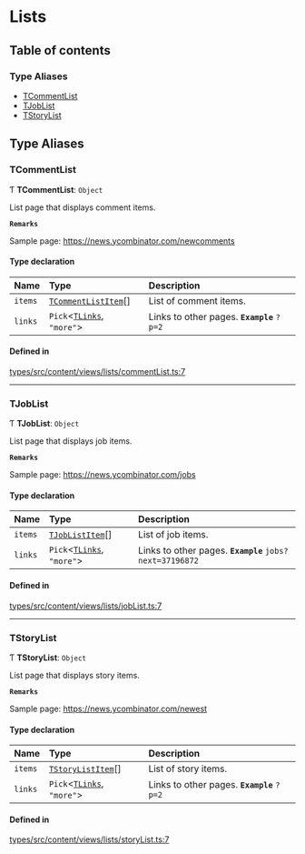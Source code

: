 # Lists

## Table of contents

### Type Aliases

- [TCommentList](Lists.md#tcommentlist)
- [TJobList](Lists.md#tjoblist)
- [TStoryList](Lists.md#tstorylist)

## Type Aliases

### TCommentList

Ƭ **TCommentList**: `Object`

List page that displays comment items.

**`Remarks`**

Sample page: https://news.ycombinator.com/newcomments

#### Type declaration

| Name    | Type                                               | Description                                |
| :------ | :------------------------------------------------- | :----------------------------------------- |
| `items` | [`TCommentListItem`](Shared.md#tcommentlistitem)[] | List of comment items.                     |
| `links` | `Pick`<[`TLinks`](Shared.md#tlinks), `"more"`\>    | Links to other pages. **`Example`** `?p=2` |

#### Defined in

[types/src/content/views/lists/commentList.ts:7](https://github.com/dan-lovelace/hacker-news-pro/blob/a512a6b/packages/types/src/content/views/lists/commentList.ts#L7)

---

### TJobList

Ƭ **TJobList**: `Object`

List page that displays job items.

**`Remarks`**

Sample page: https://news.ycombinator.com/jobs

#### Type declaration

| Name    | Type                                            | Description                                              |
| :------ | :---------------------------------------------- | :------------------------------------------------------- |
| `items` | [`TJobListItem`](Shared.md#tjoblistitem)[]      | List of job items.                                       |
| `links` | `Pick`<[`TLinks`](Shared.md#tlinks), `"more"`\> | Links to other pages. **`Example`** `jobs?next=37196872` |

#### Defined in

[types/src/content/views/lists/jobList.ts:7](https://github.com/dan-lovelace/hacker-news-pro/blob/a512a6b/packages/types/src/content/views/lists/jobList.ts#L7)

---

### TStoryList

Ƭ **TStoryList**: `Object`

List page that displays story items.

**`Remarks`**

Sample page: https://news.ycombinator.com/newest

#### Type declaration

| Name    | Type                                            | Description                                |
| :------ | :---------------------------------------------- | :----------------------------------------- |
| `items` | [`TStoryListItem`](Shared.md#tstorylistitem)[]  | List of story items.                       |
| `links` | `Pick`<[`TLinks`](Shared.md#tlinks), `"more"`\> | Links to other pages. **`Example`** `?p=2` |

#### Defined in

[types/src/content/views/lists/storyList.ts:7](https://github.com/dan-lovelace/hacker-news-pro/blob/a512a6b/packages/types/src/content/views/lists/storyList.ts#L7)
